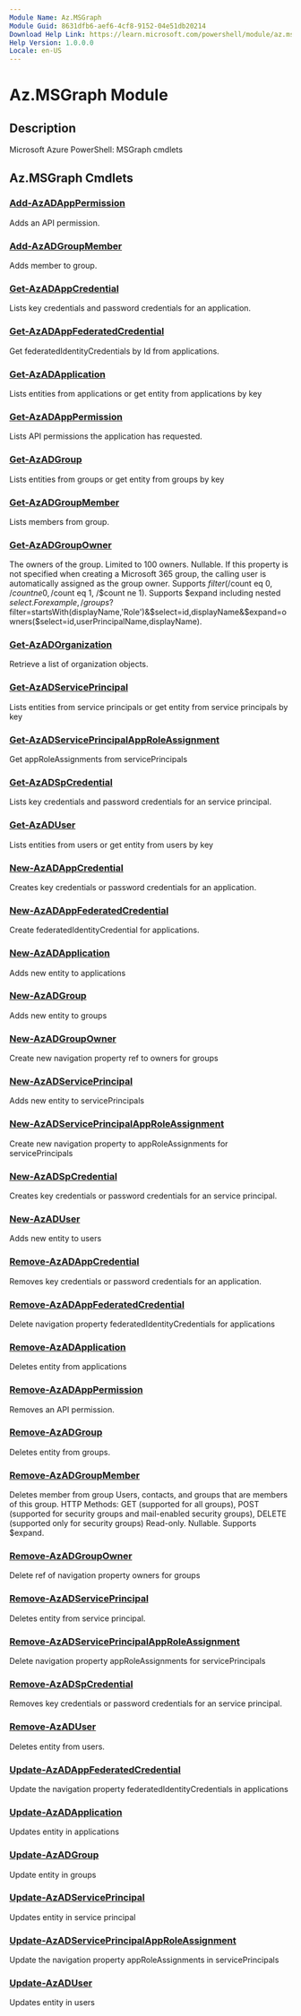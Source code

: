 ```yaml
---
Module Name: Az.MSGraph
Module Guid: 8631dfb6-aef6-4cf8-9152-04e51db20214
Download Help Link: https://learn.microsoft.com/powershell/module/az.msgraph
Help Version: 1.0.0.0
Locale: en-US
---
```


# Az.MSGraph Module
## Description
Microsoft Azure PowerShell: MSGraph cmdlets

## Az.MSGraph Cmdlets
### [Add-AzADAppPermission](Add-AzADAppPermission.md)
Adds an API permission.

### [Add-AzADGroupMember](Add-AzADGroupMember.md)
Adds member to group.

### [Get-AzADAppCredential](Get-AzADAppCredential.md)
Lists key credentials and password credentials for an application.

### [Get-AzADAppFederatedCredential](Get-AzADAppFederatedCredential.md)
Get federatedIdentityCredentials by Id from applications.

### [Get-AzADApplication](Get-AzADApplication.md)
Lists entities from applications or get entity from applications by key

### [Get-AzADAppPermission](Get-AzADAppPermission.md)
Lists API permissions the application has requested.

### [Get-AzADGroup](Get-AzADGroup.md)
Lists entities from groups or get entity from groups by key

### [Get-AzADGroupMember](Get-AzADGroupMember.md)
Lists members from group.

### [Get-AzADGroupOwner](Get-AzADGroupOwner.md)
The owners of the group.
Limited to 100 owners.
Nullable.
If this property is not specified when creating a Microsoft 365 group, the calling user is automatically assigned as the group owner.
Supports $filter (/$count eq 0, /$count ne 0, /$count eq 1, /$count ne 1).
Supports $expand including nested $select.
For example, /groups?$filter=startsWith(displayName,'Role')&$select=id,displayName&$expand=owners($select=id,userPrincipalName,displayName).

### [Get-AzADOrganization](Get-AzADOrganization.md)
Retrieve a list of organization objects.

### [Get-AzADServicePrincipal](Get-AzADServicePrincipal.md)
Lists entities from service principals or get entity from service principals by key

### [Get-AzADServicePrincipalAppRoleAssignment](Get-AzADServicePrincipalAppRoleAssignment.md)
Get appRoleAssignments from servicePrincipals

### [Get-AzADSpCredential](Get-AzADSpCredential.md)
Lists key credentials and password credentials for an service principal.

### [Get-AzADUser](Get-AzADUser.md)
Lists entities from users or get entity from users by key

### [New-AzADAppCredential](New-AzADAppCredential.md)
Creates key credentials or password credentials for an application.

### [New-AzADAppFederatedCredential](New-AzADAppFederatedCredential.md)
Create federatedIdentityCredential for applications.

### [New-AzADApplication](New-AzADApplication.md)
Adds new entity to applications

### [New-AzADGroup](New-AzADGroup.md)
Adds new entity to groups

### [New-AzADGroupOwner](New-AzADGroupOwner.md)
Create new navigation property ref to owners for groups

### [New-AzADServicePrincipal](New-AzADServicePrincipal.md)
Adds new entity to servicePrincipals

### [New-AzADServicePrincipalAppRoleAssignment](New-AzADServicePrincipalAppRoleAssignment.md)
Create new navigation property to appRoleAssignments for servicePrincipals

### [New-AzADSpCredential](New-AzADSpCredential.md)
Creates key credentials or password credentials for an service principal.

### [New-AzADUser](New-AzADUser.md)
Adds new entity to users

### [Remove-AzADAppCredential](Remove-AzADAppCredential.md)
Removes key credentials or password credentials for an application.

### [Remove-AzADAppFederatedCredential](Remove-AzADAppFederatedCredential.md)
Delete navigation property federatedIdentityCredentials for applications

### [Remove-AzADApplication](Remove-AzADApplication.md)
Deletes entity from applications

### [Remove-AzADAppPermission](Remove-AzADAppPermission.md)
Removes an API permission.

### [Remove-AzADGroup](Remove-AzADGroup.md)
Deletes entity from groups.

### [Remove-AzADGroupMember](Remove-AzADGroupMember.md)
Deletes member from group
Users, contacts, and groups that are members of this group.
HTTP Methods: GET (supported for all groups), POST (supported for security groups and mail-enabled security groups), DELETE (supported only for security groups) Read-only.
Nullable.
Supports $expand.

### [Remove-AzADGroupOwner](Remove-AzADGroupOwner.md)
Delete ref of navigation property owners for groups

### [Remove-AzADServicePrincipal](Remove-AzADServicePrincipal.md)
Deletes entity from service principal.

### [Remove-AzADServicePrincipalAppRoleAssignment](Remove-AzADServicePrincipalAppRoleAssignment.md)
Delete navigation property appRoleAssignments for servicePrincipals

### [Remove-AzADSpCredential](Remove-AzADSpCredential.md)
Removes key credentials or password credentials for an service principal.

### [Remove-AzADUser](Remove-AzADUser.md)
Deletes entity from users.

### [Update-AzADAppFederatedCredential](Update-AzADAppFederatedCredential.md)
Update the navigation property federatedIdentityCredentials in applications

### [Update-AzADApplication](Update-AzADApplication.md)
Updates entity in applications

### [Update-AzADGroup](Update-AzADGroup.md)
Update entity in groups

### [Update-AzADServicePrincipal](Update-AzADServicePrincipal.md)
Updates entity in service principal

### [Update-AzADServicePrincipalAppRoleAssignment](Update-AzADServicePrincipalAppRoleAssignment.md)
Update the navigation property appRoleAssignments in servicePrincipals

### [Update-AzADUser](Update-AzADUser.md)
Updates entity in users


